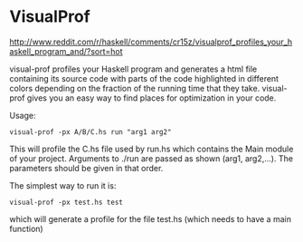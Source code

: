 VisualProf
==========

http://www.reddit.com/r/haskell/comments/cr15z/visualprof_profiles_your_haskell_program_and/?sort=hot

visual-prof profiles your Haskell program and generates a html file containing its source code with parts of the code highlighted in different colors depending on the fraction of the running time that they take. visual-prof gives you an easy way to find places for optimization in your code.

Usage:
```
visual-prof -px A/B/C.hs run "arg1 arg2"
```
This will profile the C.hs file used by run.hs which contains the Main module of your project. Arguments to ./run are passed as shown (arg1, arg2,...). The parameters should be given in that order.

The simplest way to run it is:
```
visual-prof -px test.hs test
```
which will generate a profile for the file test.hs (which needs to have a main function)
